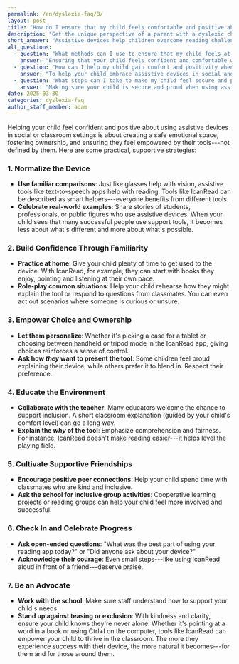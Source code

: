```yaml
---
permalink: /en/dyslexia-faq/8/
layout: post
title: "How do I ensure that my child feels comfortable and positive about using assistive devices in social or classroom settings?"
description: "Get the unique perspective of a parent with a dyslexic child. His answer is: Assistive devices help children overcome reading challenges, but it is essential that they..."
short_answer: "Assistive devices help children overcome reading challenges, but it is essential that they feel comfortable and positive when using these tools in social or classroom settings. A nurturing approach involves normalizing the device as simply another tool that supports learning, much like glasses aid vision. By drawing comparisons and sharing examples of successful individuals who use assistive technologies, parents can reduce any stigma and build a child's confidence. Regular practice at home allows children to familiarize themselves with the device, while role-playing common social scenarios prepares them for questions from peers. Allowing children to personalize their devices, such as choosing cases or display modes, reinforces their sense of ownership and control. Collaboration with educators to introduce and explain the device in class further fosters an inclusive environment. In addition, encouraging supportive friendships and group activities can enhance the child's social comfort. Parents should regularly check in to celebrate progress and address concerns, ensuring that the child understands the device levels the playing field rather than defining them. With the help of innovative reading aids like IcanRead, children can thrive academically and socially, building resilience and self-assurance as they learn to embrace their unique learning journey and achieve remarkable future success."
alt_questions:
  - question: "What methods can I use to ensure that my child feels at ease and positive about using assistive technology in social or classroom settings?"
    answer: "Ensuring that your child feels confident and comfortable when using assistive devices requires creating a supportive and empowering environment. Begin by normalizing the device by comparing it to everyday tools such as glasses that aid vision, and by sharing examples of individuals who successfully use such technology. Encourage your child to practice using the device at home with activities they enjoy, which helps build familiarity. Role-playing common social or classroom interactions prepares them for any questions from peers. Allow your child to personalize the device through options like choosing a case or adjusting settings, reinforcing their sense of control. Collaborate with teachers to introduce the device to classmates and explain its purpose, ensuring an inclusive atmosphere. Additionally, foster supportive friendships and encourage participation in group activities. Regularly check in to celebrate achievements and address concerns, emphasizing that the device is a tool to level the playing field rather than a label. Innovative aids like IcanRead further empower your child to succeed academically and socially."
  - question: "How can I help my child gain comfort and positivity when integrating assistive tools in school or social settings?"
    answer: "To help your child embrace assistive devices in social and classroom environments, it is important to foster a setting where these tools are viewed as beneficial aids rather than as labels. Start by normalizing the device with comparisons to everyday supports like glasses and share success stories of others who use assistive technology. Allow your child ample time to practice at home and use role-playing to prepare for questions from classmates. Empower your child by letting them customize their device through choices such as selecting cases or display options, which builds their sense of ownership. Work with educators to provide a clear explanation in class about the function and benefits of the device, thereby creating an inclusive learning environment. Moreover, encourage positive peer interactions through group activities and supportive friendships. Regular check-ins to celebrate progress and address concerns reinforce that the device levels the playing field and supports learning. With the support of advanced tools like IcanRead, your child can build both academic success and social confidence."
  - question: "What steps can I take to make my child feel secure and proud when using assistive devices in a classroom or social setting?"
    answer: "Making sure your child is secure and proud when using assistive devices in academic or social settings involves several proactive strategies. Begin by framing the device as a helpful tool similar to glasses that improve vision, which minimizes feelings of difference or stigma. Share real-life examples of people who have achieved success with assistive aids. Encourage your child to experiment with the device at home to build confidence and use role-playing to prepare for inquiries from peers. Allow them to personalize the device by choosing accessories or adjusting settings, thereby enhancing their sense of ownership. Coordinate with educators to explain the device's benefits to the class, which fosters an inclusive atmosphere. Additionally, promote supportive friendships and group activities to further build social confidence. Regular check-ins to celebrate small victories and address any concerns help reinforce that the device is a means to level the playing field rather than define the user. With the aid of innovative solutions like IcanRead, your child can enjoy a more positive and empowered learning experience."
date: 2025-03-30
categories: dyslexia-faq
author_staff_member: adam
---
```


Helping your child feel confident and positive about using assistive devices in social or classroom settings is about creating a safe emotional space, fostering ownership, and ensuring they feel empowered by their tools---not defined by them. Here are some practical, supportive strategies:
### 1. Normalize the Device
- **Use familiar comparisons**: Just like glasses help with vision, assistive tools like text-to-speech apps help with reading. Tools like IcanRead can be described as smart helpers---everyone benefits from different tools.
- **Celebrate real-world examples**: Share stories of students, professionals, or public figures who use assistive devices. When your child sees that many successful people use support tools, it becomes less about what's different and more about what's possible.

### 2. Build Confidence Through Familiarity
- **Practice at home**: Give your child plenty of time to get used to the device. With IcanRead, for example, they can start with books they enjoy, pointing and listening at their own pace.
- **Role-play common situations**: Help your child rehearse how they might explain the tool or respond to questions from classmates. You can even act out scenarios where someone is curious or unsure.

### 3. Empower Choice and Ownership
- **Let them personalize**: Whether it's picking a case for a tablet or choosing between handheld or tripod mode in the IcanRead app, giving choices reinforces a sense of control.
- **Ask how *they* want to present the tool**: Some children feel proud explaining their device, while others prefer it to blend in. Respect their preference.

### 4. Educate the Environment
- **Collaborate with the teacher**: Many educators welcome the chance to support inclusion. A short classroom explanation (guided by your child's comfort level) can go a long way.
- **Explain the *why* of the tool**: Emphasize comprehension and fairness. For instance, IcanRead doesn't make reading easier---it helps level the playing field.

### 5. Cultivate Supportive Friendships
- **Encourage positive peer connections**: Help your child spend time with classmates who are kind and inclusive.
- **Ask the school for inclusive group activities**: Cooperative learning projects or reading groups can help your child feel more involved and successful.

### 6. Check In and Celebrate Progress
- **Ask open-ended questions**: "What was the best part of using your reading app today?" or "Did anyone ask about your device?"
- **Acknowledge their courage**: Even small steps---like using IcanRead aloud in front of a friend---deserve praise.

### 7. Be an Advocate
- **Work with the school**: Make sure staff understand how to support your child's needs.
- **Stand up against teasing or exclusion**: With kindness and clarity, ensure your child knows they're never alone.
Whether it's pointing at a word in a book or using Ctrl+I on the computer, tools like IcanRead can empower your child to thrive in the classroom. The more they experience success with their device, the more natural it becomes---for them and for those around them.
